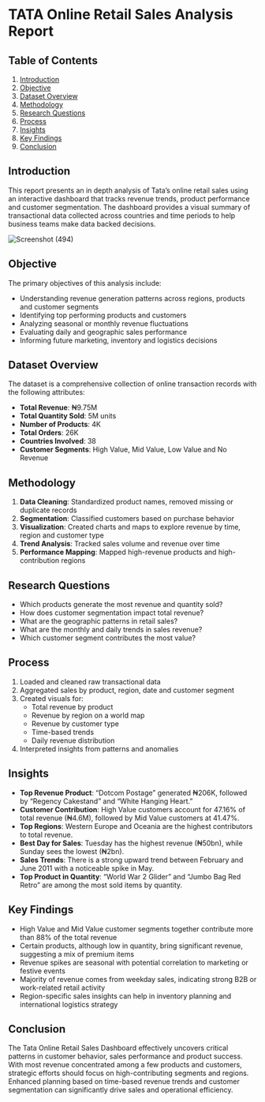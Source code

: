 # TATA Online Retail Sales Analysis Report

## Table of Contents
1. [Introduction](#introduction)  
2. [Objective](#objective)  
3. [Dataset Overview](#dataset-overview)  
4. [Methodology](#methodology)  
5. [Research Questions](#research-questions)  
6. [Process](#process)  
7. [Insights](#insights)  
8. [Key Findings](#key-findings)  
9. [Conclusion](#conclusion)

## Introduction

This report presents an in depth analysis of Tata’s online retail sales using an interactive dashboard that tracks revenue trends, product performance and customer segmentation. The dashboard provides a visual summary of transactional data collected across countries and time periods to help business teams make data backed decisions.

![Screenshot (494)](https://github.com/user-attachments/assets/66704c32-f7a1-479e-9d84-c0528fe0be3f)

## Objective

The primary objectives of this analysis include:  
- Understanding revenue generation patterns across regions, products and customer segments  
- Identifying top performing products and customers  
- Analyzing seasonal or monthly revenue fluctuations  
- Evaluating daily and geographic sales performance  
- Informing future marketing, inventory and logistics decisions

## Dataset Overview

The dataset is a comprehensive collection of online transaction records with the following attributes:  
- **Total Revenue**: ₦9.75M  
- **Total Quantity Sold**: 5M units  
- **Number of Products**: 4K  
- **Total Orders**: 26K  
- **Countries Involved**: 38  
- **Customer Segments**: High Value, Mid Value, Low Value and No Revenue  


## Methodology

1. **Data Cleaning**: Standardized product names, removed missing or duplicate records  
2. **Segmentation**: Classified customers based on purchase behavior  
3. **Visualization**: Created charts and maps to explore revenue by time, region and customer type  
4. **Trend Analysis**: Tracked sales volume and revenue over time  
5. **Performance Mapping**: Mapped high-revenue products and high-contribution regions  

## Research Questions

- Which products generate the most revenue and quantity sold?  
- How does customer segmentation impact total revenue?  
- What are the geographic patterns in retail sales?  
- What are the monthly and daily trends in sales revenue?  
- Which customer segment contributes the most value?

## Process

1. Loaded and cleaned raw transactional data  
2. Aggregated sales by product, region, date and customer segment  
3. Created visuals for:
   - Total revenue by product  
   - Revenue by region on a world map  
   - Revenue by customer type  
   - Time-based trends  
   - Daily revenue distribution  
4. Interpreted insights from patterns and anomalies  

## Insights

- **Top Revenue Product**: “Dotcom Postage” generated ₦206K, followed by “Regency Cakestand” and “White Hanging Heart.”  
- **Customer Contribution**: High Value customers account for 47.16% of total revenue (₦4.6M), followed by Mid Value customers at 41.47%.  
- **Top Regions**: Western Europe and Oceania are the highest contributors to total revenue.  
- **Best Day for Sales**: Tuesday has the highest revenue (₦50bn), while Sunday sees the lowest (₦2bn).  
- **Sales Trends**: There is a strong upward trend between February and June 2011 with a noticeable spike in May.  
- **Top Product in Quantity**: “World War 2 Glider” and “Jumbo Bag Red Retro” are among the most sold items by quantity.

## Key Findings

- High Value and Mid Value customer segments together contribute more than 88% of the total revenue  
- Certain products, although low in quantity, bring significant revenue, suggesting a mix of premium items  
- Revenue spikes are seasonal with potential correlation to marketing or festive events  
- Majority of revenue comes from weekday sales, indicating strong B2B or work-related retail activity  
- Region-specific sales insights can help in inventory planning and international logistics strategy

## Conclusion

The Tata Online Retail Sales Dashboard effectively uncovers critical patterns in customer behavior, sales performance and product success. With most revenue concentrated among a few products and customers, strategic efforts should focus on high-contributing segments and regions. Enhanced planning based on time-based revenue trends and customer segmentation can significantly drive sales and operational efficiency.
